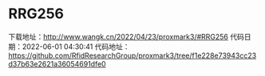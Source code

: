 # RRG256
下载地址：http://www.wangk.cn/2022/04/23/proxmark3/#RRG256
代码日期：2022-06-01 04:30:41
代码地址：https://github.com/RfidResearchGroup/proxmark3/tree/f1e228e73943cc23d37b63e2621a36054691dfe0
